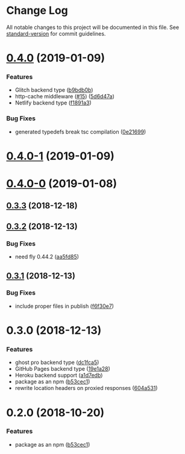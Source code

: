 # Change Log

All notable changes to this project will be documented in this file. See [standard-version](https://github.com/conventional-changelog/standard-version) for commit guidelines.

<a name="0.4.0"></a>
# [0.4.0](https://github.com/superfly/cdn/compare/v0.3.3...v0.4.0) (2019-01-09)


### Features

* Glitch backend type ([b9bdb0b](https://github.com/superfly/cdn/commit/b9bdb0b))
* http-cache middleware ([#15](https://github.com/superfly/cdn/issues/15)) ([5d6d47a](https://github.com/superfly/cdn/commit/5d6d47a))
* Netlify backend type ([f1891a3](https://github.com/superfly/cdn/commit/f1891a3))

### Bug Fixes

* generated typedefs break tsc compilation ([0e21699](https://github.com/superfly/cdn/commit/0e21699))


<a name="0.4.0-1"></a>
# [0.4.0-1](https://github.com/superfly/cdn/compare/v0.4.0-0...v0.4.0-1) (2019-01-09)


<a name="0.4.0-0"></a>
# [0.4.0-0](https://github.com/superfly/cdn/compare/v0.3.3...v0.4.0-0) (2019-01-08)


<a name="0.3.3"></a>
## [0.3.3](https://github.com/superfly/cdn/compare/v0.3.2...v0.3.3) (2018-12-18)



<a name="0.3.2"></a>
## [0.3.2](https://github.com/superfly/cdn/compare/v0.3.1...v0.3.2) (2018-12-13)


### Bug Fixes

* need fly 0.44.2 ([aa5fd85](https://github.com/superfly/cdn/commit/aa5fd85))



<a name="0.3.1"></a>
## [0.3.1](https://github.com/superfly/cdn/compare/v0.3.0...v0.3.1) (2018-12-13)


### Bug Fixes

* include proper files in publish ([f6f30e7](https://github.com/superfly/cdn/commit/f6f30e7))



<a name="0.3.0"></a>
# 0.3.0 (2018-12-13)


### Features

* ghost pro backend type ([dc1fca5](https://github.com/superfly/cdn/commit/dc1fca5))
* GitHub Pages backend type ([19e1a28](https://github.com/superfly/cdn/commit/19e1a28))
* Heroku backend support ([a1d7edb](https://github.com/superfly/cdn/commit/a1d7edb))
* package as an npm ([b53cec1](https://github.com/superfly/cdn/commit/b53cec1))
* rewrite location headers on proxied responses ([604a531](https://github.com/superfly/cdn/commit/604a531))



<a name="0.2.0"></a>
# 0.2.0 (2018-10-20)


### Features

* package as an npm ([b53cec1](https://github.com/superfly/fl-site/commit/b53cec1))

